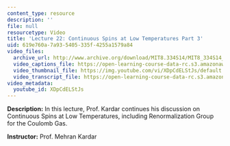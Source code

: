 ```yaml
---
content_type: resource
description: ''
file: null
resourcetype: Video
title: 'Lecture 22: Continuous Spins at Low Temperatures Part 3'
uid: 619e760a-7a93-5405-335f-4255a1579a84
video_files:
  archive_url: http://www.archive.org/download/MIT8.334S14/MIT8_334S14_lec22_300k.mp4
  video_captions_file: https://open-learning-course-data-rc.s3.amazonaws.com/8-334-statistical-mechanics-ii-statistical-physics-of-fields-spring-2014/ea7769e0a0e35cb195660e0bfd19c543_XDpCdELStJs.vtt
  video_thumbnail_file: https://img.youtube.com/vi/XDpCdELStJs/default.jpg
  video_transcript_file: https://open-learning-course-data-rc.s3.amazonaws.com/8-334-statistical-mechanics-ii-statistical-physics-of-fields-spring-2014/43ef816e6c0ec3f53cd3431bc66387e0_XDpCdELStJs.pdf
video_metadata:
  youtube_id: XDpCdELStJs
---
```


**Description:** In this lecture, Prof. Kardar continues his discussion on Continuous Spins at Low Temperatures, including Renormalization Group for the Coulomb Gas.

**Instructor:** Prof. Mehran Kardar